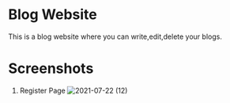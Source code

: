 # Blog Website

This is a blog website where you can write,edit,delete your blogs.


# Screenshots

1. Register Page
  ![2021-07-22 (12)](https://user-images.githubusercontent.com/68457095/126766041-e61c7cc8-3740-46d0-b948-dd8754298799.png)

